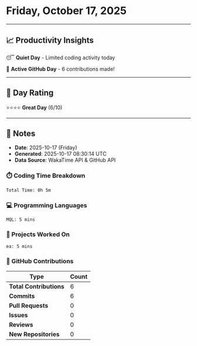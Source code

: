 # Friday, October 17, 2025

---

## 📈 Productivity Insights

😴 **Quiet Day** - Limited coding activity today

🚀 **Active GitHub Day** - 6 contributions made!

---

## 🎯 Day Rating

⭐⭐⭐⭐ **Great Day** (6/10)

---

## 📝 Notes

- **Date**: 2025-10-17 (Friday)
- **Generated**: 2025-10-17 08:30:14 UTC
- **Data Source**: WakaTime API & GitHub API


### ⏱️ Coding Time Breakdown

```
Total Time: 0h 5m
```

### 💻 Programming Languages

```
MQL: 5 mins
```

### 📂 Projects Worked On

```
ea: 5 mins

```


### 🐙 GitHub Contributions

| Type | Count |
|------|-------|
| **Total Contributions** | 6 |
| **Commits** | 6 |
| **Pull Requests** | 0 |
| **Issues** | 0 |
| **Reviews** | 0 |
| **New Repositories** | 0 |

